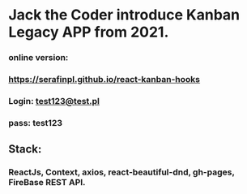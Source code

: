 # Jack the Coder introduce Kanban Legacy APP from 2021.

### online version: 
### https://serafinpl.github.io/react-kanban-hooks
### Login: test123@test.pl
### pass: test123

## Stack: 
### ReactJs, Context, axios, react-beautiful-dnd, gh-pages, FireBase REST API.

